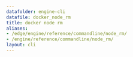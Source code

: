 ```yaml
---
datafolder: engine-cli
datafile: docker_node_rm
title: docker node rm
aliases:
- /edge/engine/reference/commandline/node_rm/
- /engine/reference/commandline/node_rm/
layout: cli
---
```


<!--
此页面是根据 Docker 源代码自动生成的。如果您想建议更改此处显示的文本，请在 GitHub 上的源代码仓库中打开一个工单或拉取请求：

https://github.com/docker/cli
-->
